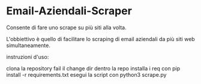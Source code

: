 # Email-Aziendali-Scraper

Consente di fare uno scrape su più siti alla volta.

L'obbiettivo è quello di facilitare lo scraping di email aziendali da più siti web simultaneamente. 


instruzioni d'uso:

clona la repository
fail il change dir dentro la repo
installa i req con pip install -r requirements.txt
esegui la script con python3 scrape.py



